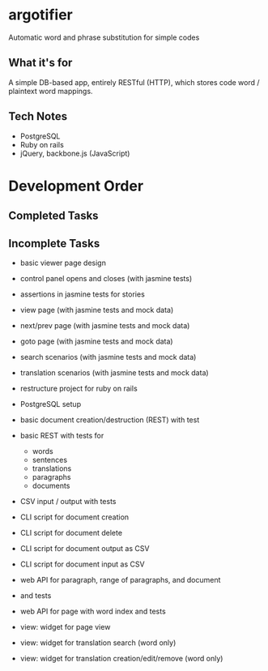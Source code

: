 argotifier
==========

Automatic word and phrase substitution for simple codes

What it's for
-------------

A simple DB-based app, entirely RESTful (HTTP), which stores 
code word / plaintext word mappings.

Tech Notes
----------

- PostgreSQL
- Ruby on rails
- jQuery, backbone.js (JavaScript)


Development Order
=================

Completed Tasks
---------------

Incomplete Tasks
----------------

- basic viewer page design
- control panel opens and closes (with jasmine tests)
- assertions in jasmine tests for stories
- view page (with jasmine tests and mock data)
- next/prev page (with jasmine tests and mock data)
- goto page (with jasmine tests and mock data)
- search scenarios (with jasmine tests and mock data)
- translation scenarios (with jasmine tests and mock data)

- restructure project for ruby on rails

- PostgreSQL setup
- basic document creation/destruction (REST) with test
- basic REST with tests for
	- words
	- sentences
	- translations
	- paragraphs
	- documents
- CSV input / output with tests
- CLI script for document creation
- CLI script for document delete
- CLI script for document output as CSV
- CLI script for document input as CSV
- web API for paragraph, range of paragraphs, and document
 - and tests
- web API for page with word index and tests
- view: widget for page view
- view: widget for translation search (word only)
- view: widget for translation creation/edit/remove (word only)



